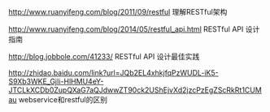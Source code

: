 http://www.ruanyifeng.com/blog/2011/09/restful    理解RESTful架构

http://www.ruanyifeng.com/blog/2014/05/restful_api.html   RESTful API 设计指南

http://blog.jobbole.com/41233/  RESTful API 设计最佳实践

http://zhidao.baidu.com/link?url=JQb2EL4xhkjfqPzWUDL-iK5-S9Xb3WKE_GjIi-HlHMU4eY-JTCLkXCDb0ZupQXaG7aQJdwwZT90ck2UShEjvXd2jzcPzEgZScRkRt1CUMau  webservice和restful的区别
